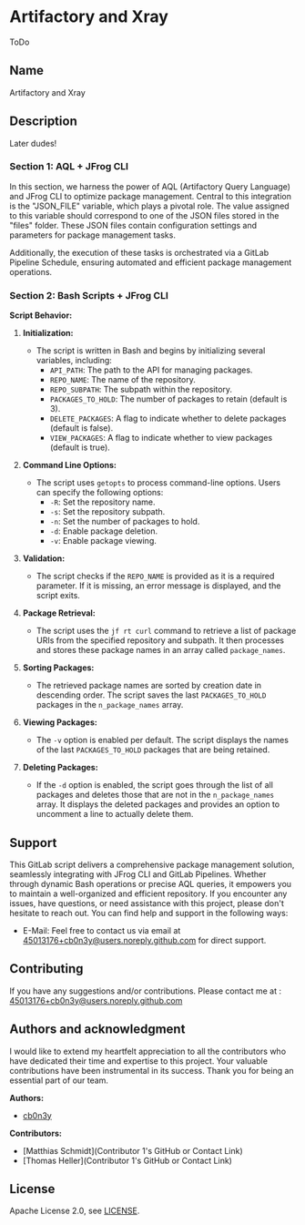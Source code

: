 # Artifactory and Xray

ToDo

## Name
Artifactory and Xray

## Description

Later dudes!

### Section 1: AQL + JFrog CLI 

In this section, we harness the power of AQL (Artifactory Query Language) and JFrog CLI to optimize package management. Central to this integration is the "JSON_FILE" variable, which plays a pivotal role. The value assigned to this variable should correspond to one of the JSON files stored in the "files" folder. These JSON files contain configuration settings and parameters for package management tasks.

Additionally, the execution of these tasks is orchestrated via a GitLab Pipeline Schedule, ensuring automated and efficient package management operations.

### Section 2: Bash Scripts + JFrog CLI

**Script Behavior:**

1. **Initialization:**
   - The script is written in Bash and begins by initializing several variables, including:
     - `API_PATH`: The path to the API for managing packages.
     - `REPO_NAME`: The name of the repository.
     - `REPO_SUBPATH`: The subpath within the repository.
     - `PACKAGES_TO_HOLD`: The number of packages to retain (default is 3).
     - `DELETE_PACKAGES`: A flag to indicate whether to delete packages (default is false).
     - `VIEW_PACKAGES`: A flag to indicate whether to view packages (default is true).

2. **Command Line Options:**
   - The script uses `getopts` to process command-line options. Users can specify the following options:
     - `-R`: Set the repository name.
     - `-s`: Set the repository subpath.
     - `-n`: Set the number of packages to hold.
     - `-d`: Enable package deletion.
     - `-v`: Enable package viewing.

3. **Validation:**
   - The script checks if the `REPO_NAME` is provided as it is a required parameter. If it is missing, an error message is displayed, and the script exits.

4. **Package Retrieval:**
   - The script uses the `jf rt curl` command to retrieve a list of package URIs from the specified repository and subpath. It then processes and stores these package names in an array called `package_names`.

5. **Sorting Packages:**
   - The retrieved package names are sorted by creation date in descending order. The script saves the last `PACKAGES_TO_HOLD` packages in the `n_package_names` array.

6. **Viewing Packages:**
   - The `-v` option is enabled per default. The script displays the names of the last `PACKAGES_TO_HOLD` packages that are being retained.

7. **Deleting Packages:**
   - If the `-d` option is enabled, the script goes through the list of all packages and deletes those that are not in the `n_package_names` array. It displays the deleted packages and provides an option to uncomment a line to actually delete them.

## Support
This GitLab script delivers a comprehensive package management solution, seamlessly integrating with JFrog CLI and GitLab Pipelines. Whether through dynamic Bash operations or precise AQL queries, it empowers you to maintain a well-organized and efficient repository.
If you encounter any issues, have questions, or need assistance with this project, please don't hesitate to reach out. You can find help and support in the following ways:

* E-Mail: Feel free to contact us via email at 45013176+cb0n3y@users.noreply.github.com for direct support.

## Contributing

If you have any suggestions and/or contributions. Please contact me at : 45013176+cb0n3y@users.noreply.github.com

## Authors and acknowledgment
I would like to extend my heartfelt appreciation to all the contributors who have dedicated their time and expertise to this project. Your valuable contributions have been instrumental in its success. Thank you for being an essential part of our team.

**Authors:**
- [cb0n3y](https://github.com/cb0n3y)

**Contributors:**
- [Matthias Schmidt](Contributor 1's GitHub or Contact Link)
- [Thomas Heller](Contributor 1's GitHub or Contact Link)
## License
Apache License 2.0, see [LICENSE](https://github.com/cb0n3y/artifactory_and_xray/blob/main/LICENSE).
